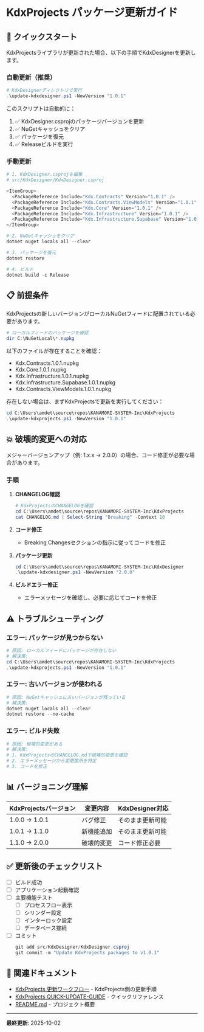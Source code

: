 # KdxProjects パッケージ更新ガイド

## 🚀 クイックスタート

KdxProjectsライブラリが更新された場合、以下の手順でKdxDesignerを更新します。

### 自動更新（推奨）

```powershell
# KdxDesignerディレクトリで実行
.\update-kdxdesigner.ps1 -NewVersion "1.0.1"
```

このスクリプトは自動的に：
1. ✅ KdxDesigner.csprojのパッケージバージョンを更新
2. ✅ NuGetキャッシュをクリア
3. ✅ パッケージを復元
4. ✅ Releaseビルドを実行

### 手動更新

```powershell
# 1. KdxDesigner.csprojを編集
# src/KdxDesigner/KdxDesigner.csproj

<ItemGroup>
  <PackageReference Include="Kdx.Contracts" Version="1.0.1" />
  <PackageReference Include="Kdx.Contracts.ViewModels" Version="1.0.1" />
  <PackageReference Include="Kdx.Core" Version="1.0.1" />
  <PackageReference Include="Kdx.Infrastructure" Version="1.0.1" />
  <PackageReference Include="Kdx.Infrastructure.Supabase" Version="1.0.1" />
</ItemGroup>

# 2. NuGetキャッシュをクリア
dotnet nuget locals all --clear

# 3. パッケージを復元
dotnet restore

# 4. ビルド
dotnet build -c Release
```

## 📋 前提条件

KdxProjectsの新しいバージョンがローカルNuGetフィードに配置されている必要があります。

```powershell
# ローカルフィードのパッケージを確認
dir C:\NuGetLocal\*.nupkg
```

以下のファイルが存在することを確認：
- Kdx.Contracts.1.0.1.nupkg
- Kdx.Core.1.0.1.nupkg
- Kdx.Infrastructure.1.0.1.nupkg
- Kdx.Infrastructure.Supabase.1.0.1.nupkg
- Kdx.Contracts.ViewModels.1.0.1.nupkg

存在しない場合は、まずKdxProjectsで更新を実行してください：

```powershell
cd C:\Users\amdet\source\repos\KANAMORI-SYSTEM-Inc\KdxProjects
.\update-kdxprojects.ps1 -NewVersion "1.0.1"
```

## 💥 破壊的変更への対応

メジャーバージョンアップ（例: 1.x.x → 2.0.0）の場合、コード修正が必要な場合があります。

### 手順

1. **CHANGELOG確認**
   ```powershell
   # KdxProjectsのCHANGELOGを確認
   cd C:\Users\amdet\source\repos\KANAMORI-SYSTEM-Inc\KdxProjects
   cat CHANGELOG.md | Select-String "Breaking" -Context 10
   ```

2. **コード修正**
   - Breaking Changesセクションの指示に従ってコードを修正

3. **パッケージ更新**
   ```powershell
   cd C:\Users\amdet\source\repos\KANAMORI-SYSTEM-Inc\KdxDesigner
   .\update-kdxdesigner.ps1 -NewVersion "2.0.0"
   ```

4. **ビルドエラー修正**
   - エラーメッセージを確認し、必要に応じてコードを修正

## ⚠️ トラブルシューティング

### エラー: パッケージが見つからない

```powershell
# 原因: ローカルフィードにパッケージが存在しない
# 解決策:
cd C:\Users\amdet\source\repos\KANAMORI-SYSTEM-Inc\KdxProjects
.\update-kdxprojects.ps1 -NewVersion "1.0.1"
```

### エラー: 古いバージョンが使われる

```powershell
# 原因: NuGetキャッシュに古いバージョンが残っている
# 解決策:
dotnet nuget locals all --clear
dotnet restore --no-cache
```

### エラー: ビルド失敗

```powershell
# 原因: 破壊的変更がある
# 解決策:
# 1. KdxProjectsのCHANGELOG.mdで破壊的変更を確認
# 2. エラーメッセージから変更箇所を特定
# 3. コードを修正
```

## 📊 バージョニング理解

| KdxProjectsバージョン | 変更内容 | KdxDesigner対応 |
|---------------------|---------|----------------|
| 1.0.0 → 1.0.1 | バグ修正 | そのまま更新可能 |
| 1.0.1 → 1.1.0 | 新機能追加 | そのまま更新可能 |
| 1.1.0 → 2.0.0 | 破壊的変更 | コード修正必要 |

## ✅ 更新後のチェックリスト

- [ ] ビルド成功
- [ ] アプリケーション起動確認
- [ ] 主要機能テスト
  - [ ] プロセスフロー表示
  - [ ] シリンダー設定
  - [ ] インターロック設定
  - [ ] データベース接続
- [ ] コミット
  ```powershell
  git add src/KdxDesigner/KdxDesigner.csproj
  git commit -m "Update KdxProjects packages to v1.0.1"
  ```

## 🔗 関連ドキュメント

- [KdxProjects 更新ワークフロー](../../kdx_projects/docs/kdxprojects-update-workflow.md) - KdxProjects側の更新手順
- [KdxProjects QUICK-UPDATE-GUIDE](../../KdxProjects/QUICK-UPDATE-GUIDE.md) - クイックリファレンス
- [README.md](README.md) - プロジェクト概要

---

**最終更新**: 2025-10-02
